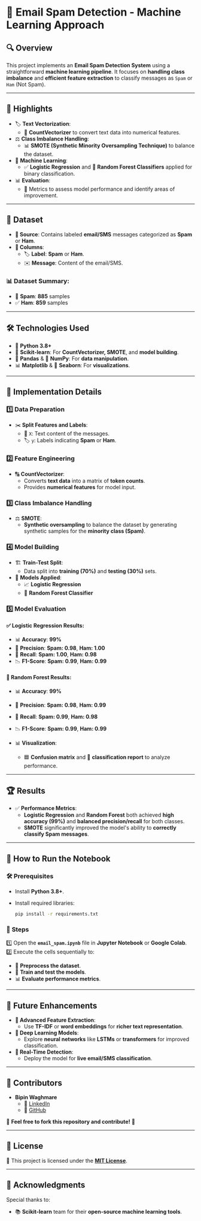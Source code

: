 # 📧 Email Spam Detection - Machine Learning Approach  

## 🔍 Overview  

This project implements an **Email Spam Detection System** using a straightforward **machine learning pipeline**. It focuses on **handling class imbalance** and **efficient feature extraction** to classify messages as `Spam` or `Ham` (Not Spam).  

---

## 🌟 Highlights  

- 🏷 **Text Vectorization**:  
  - 🔢 **CountVectorizer** to convert text data into numerical features.  
- ⚖️ **Class Imbalance Handling**:  
  - 📊 **SMOTE (Synthetic Minority Oversampling Technique)** to balance the dataset.  
- 🤖 **Machine Learning**:  
  - ✅ **Logistic Regression** and 🌲 **Random Forest Classifiers** applied for binary classification.  
- 📊 **Evaluation**:  
  - 🎯 Metrics to assess model performance and identify areas of improvement.  

---

## 📂 Dataset  

- **📌 Source**: Contains labeled **email/SMS** messages categorized as **Spam** or **Ham**.  
- **📄 Columns**:  
  - 🏷 **Label**: **Spam** or **Ham**.  
  - ✉️ **Message**: Content of the email/SMS.  

### 📊 Dataset Summary:  
- 🚨 **Spam**: **885** samples  
- ✅ **Ham**: **859** samples  

---

## 🛠 Technologies Used  

- 🐍 **Python 3.8+**  
- 🤖 **Scikit-learn**: For **CountVectorizer, SMOTE**, and **model building**.  
- 🐼 **Pandas** & 🔢 **NumPy**: For **data manipulation**.  
- 📊 **Matplotlib** & 🎨 **Seaborn**: For **visualizations**.  

---

## 🔧 Implementation Details  

### 1️⃣ **Data Preparation**  
- ✂️ **Split Features and Labels**:  
  - 📝 `X`: Text content of the messages.  
  - 🏷 `y`: Labels indicating **Spam** or **Ham**.  

### 2️⃣ **Feature Engineering**  
- 🔠 **CountVectorizer**:  
  - Converts **text data** into a matrix of **token counts**.  
  - Provides **numerical features** for model input.  

### 3️⃣ **Class Imbalance Handling**  
- ⚖️ **SMOTE**:  
  - **Synthetic oversampling** to balance the dataset by generating synthetic samples for the **minority class (Spam)**.  

### 4️⃣ **Model Building**  
- 🏗 **Train-Test Split**:  
  - Data split into **training (70%)** and **testing (30%)** sets.  
- 🤖 **Models Applied**:  
  - 📈 **Logistic Regression**  
  - 🌲 **Random Forest Classifier**  

### 5️⃣ **Model Evaluation**  
#### ✅ **Logistic Regression Results**:  
- 📊 **Accuracy**: **99%**  
- 🎯 **Precision**: **Spam: 0.98**, **Ham: 1.00**  
- 🔄 **Recall**: **Spam: 1.00**, **Ham: 0.98**  
- 📉 **F1-Score**: **Spam: 0.99**, **Ham: 0.99**  

#### 🌲 **Random Forest Results**:  
- 📊 **Accuracy**: **99%**  
- 🎯 **Precision**: **Spam: 0.98**, **Ham: 0.99**  
- 🔄 **Recall**: **Spam: 0.99**, **Ham: 0.98**  
- 📉 **F1-Score**: **Spam: 0.99**, **Ham: 0.99**  

- 📊 **Visualization**:  
  - 🟦 **Confusion matrix** and 📜 **classification report** to analyze performance.  

---

## 🏆 Results  

- ✅ **Performance Metrics**:  
  - **Logistic Regression** and **Random Forest** both achieved **high accuracy (99%)** and **balanced precision/recall** for both classes.  
  - **SMOTE** significantly improved the model's ability to **correctly classify Spam messages**.  

---

## 🚀 How to Run the Notebook  

### 🛠 **Prerequisites**  
- Install **Python 3.8+**.  
- Install required libraries:  

  ```bash
  pip install -r requirements.txt
  ```

### 🔢 **Steps**  
1️⃣ Open the **`email_spam.ipynb`** file in **Jupyter Notebook** or **Google Colab**.  
2️⃣ Execute the cells sequentially to:  
   - 🧹 **Preprocess the dataset**.  
   - 🎯 **Train and test the models**.  
   - 📊 **Evaluate performance metrics**.  

---

## 🔮 Future Enhancements  

- **📖 Advanced Feature Extraction**:  
  - Use **TF-IDF** or **word embeddings** for **richer text representation**.  
- **🧠 Deep Learning Models**:  
  - Explore **neural networks** like **LSTMs** or **transformers** for improved classification.  
- **📡 Real-Time Detection**:  
  - Deploy the model for **live email/SMS classification**.  

---

## 👥 Contributors  

- **Bipin Waghmare**  
  - 🔗 [LinkedIn](https://www.linkedin.com/in/bipin-waghmare-2bb623167/)  
  - 🐙 [GitHub](https://github.com/bipinwaghmare)  

📌 **Feel free to fork this repository and contribute!** 🎉  

---

## 📜 License  

📌 This project is licensed under the **[MIT License](https://opensource.org/licenses/MIT)**.  

---

## 🙌 Acknowledgments  

Special thanks to:  
- 📚 **Scikit-learn** team for their **open-source machine learning tools**.  
